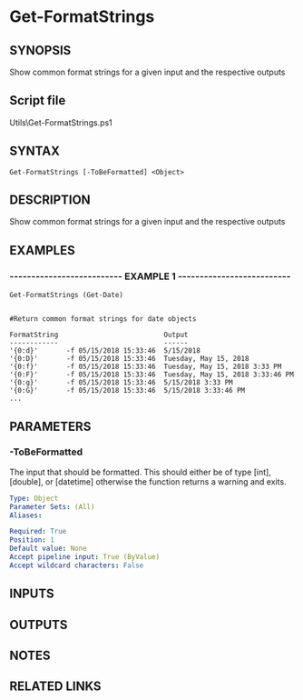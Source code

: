 # Get-FormatStrings

## SYNOPSIS
Show common format strings for a given input and the respective outputs

## Script file
Utils\Get-FormatStrings.ps1

## SYNTAX

```
Get-FormatStrings [-ToBeFormatted] <Object>
```

## DESCRIPTION
Show common format strings for a given input and the respective outputs

## EXAMPLES

### -------------------------- EXAMPLE 1 --------------------------
```
Get-FormatStrings (Get-Date)


#Return common format strings for date objects

FormatString                          Output                          
------------                          ------                          
'{0:d}'       -f 05/15/2018 15:33:46  5/15/2018                       
'{0:D}'       -f 05/15/2018 15:33:46  Tuesday, May 15, 2018           
'{0:f}'       -f 05/15/2018 15:33:46  Tuesday, May 15, 2018 3:33 PM   
'{0:F}'       -f 05/15/2018 15:33:46  Tuesday, May 15, 2018 3:33:46 PM
'{0:g}'       -f 05/15/2018 15:33:46  5/15/2018 3:33 PM               
'{0:G}'       -f 05/15/2018 15:33:46  5/15/2018 3:33:46 PM    
...
```
## PARAMETERS

### -ToBeFormatted
The input that should be formatted.
This should either be of type \[int\], \[double\], or \[datetime\] otherwise the function returns a warning and exits.

```yaml
Type: Object
Parameter Sets: (All)
Aliases: 

Required: True
Position: 1
Default value: None
Accept pipeline input: True (ByValue)
Accept wildcard characters: False
```

## INPUTS

## OUTPUTS

## NOTES

## RELATED LINKS



